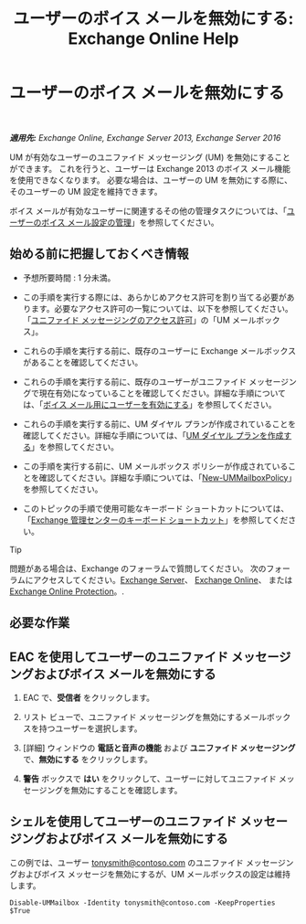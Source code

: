 ﻿---
title: 'ユーザーのボイス メールを無効にする: Exchange Online Help'
TOCTitle: ユーザーのボイス メールを無効にする
ms:assetid: cecc9c0d-377d-489e-9db4-d487e9c0b552
ms:mtpsurl: https://technet.microsoft.com/ja-jp/library/Bb124691(v=EXCHG.150)
ms:contentKeyID: 49896483
ms.date: 05/22/2018
mtps_version: v=EXCHG.150
ms.translationtype: HT
---

# ユーザーのボイス メールを無効にする

 

_**適用先:** Exchange Online, Exchange Server 2013, Exchange Server 2016_

UM が有効なユーザーのユニファイド メッセージング (UM) を無効にすることができます。 これを行うと、ユーザーは Exchange 2013 のボイス メール機能を使用できなくなります。 必要な場合は、ユーザーの UM を無効にする際に、そのユーザーの UM 設定を維持できます。

ボイス メールが有効なユーザーに関連するその他の管理タスクについては、「[ユーザーのボイス メール設定の管理](manage-voice-mail-settings-for-a-user-exchange-2013-help.md)」を参照してください。

## 始める前に把握しておくべき情報

  - 予想所要時間 : 1 分未満。

  - この手順を実行する際には、あらかじめアクセス許可を割り当てる必要があります。必要なアクセス許可の一覧については、以下を参照してください。「[ユニファイド メッセージングのアクセス許可](unified-messaging-permissions-exchange-2013-help.md)」の「UM メールボックス」。

  - これらの手順を実行する前に、既存のユーザーに Exchange メールボックスがあることを確認してください。

  - これらの手順を実行する前に、既存のユーザーがユニファイド メッセージングで現在有効になっていることを確認してください。詳細な手順については、「[ボイス メール用にユーザーを有効にする](enable-a-user-for-voice-mail-exchange-2013-help.md)」を参照してください。

  - これらの手順を実行する前に、UM ダイヤル プランが作成されていることを確認してください。詳細な手順については、「[UM ダイヤル プランを作成する](create-a-um-dial-plan-exchange-2013-help.md)」を参照してください。

  - この手順を実行する前に、UM メールボックス ポリシーが作成されていることを確認してください。詳細な手順については、「[New-UMMailboxPolicy](https://technet.microsoft.com/ja-jp/library/aa998300\(v=exchg.150\))」を参照してください。

  - このトピックの手順で使用可能なキーボード ショートカットについては、「[Exchange 管理センターのキーボード ショートカット](keyboard-shortcuts-in-the-exchange-admin-center-exchange-online-protection-help.md)」を参照してください。


> [!TIP]
> 問題がある場合は、Exchange のフォーラムで質問してください。 次のフォーラムにアクセスしてください。<A href="https://go.microsoft.com/fwlink/p/?linkid=60612">Exchange Server</A>、 <A href="https://go.microsoft.com/fwlink/p/?linkid=267542">Exchange Online</A>、 または <A href="https://go.microsoft.com/fwlink/p/?linkid=285351">Exchange Online Protection</A>。.



## 必要な作業

## EAC を使用してユーザーのユニファイド メッセージングおよびボイス メールを無効にする

1.  EAC で、<strong>受信者</strong> をクリックします。

2.  リスト ビューで、ユニファイド メッセージングを無効にするメールボックスを持つユーザーを選択します。

3.  \[詳細\] ウィンドウの <strong>電話と音声の機能</strong> および <strong>ユニファイド メッセージング</strong> で、<strong>無効にする</strong> をクリックします。

4.  <strong>警告</strong> ボックスで <strong>はい</strong> をクリックして、ユーザーに対してユニファイド メッセージングを無効にすることを確認します。

## シェルを使用してユーザーのユニファイド メッセージングおよびボイス メールを無効にする

この例では、ユーザー tonysmith@contoso.com のユニファイド メッセージングおよびボイス メッセージを無効にするが、UM メールボックスの設定は維持します。

    Disable-UMMailbox -Identity tonysmith@contoso.com -KeepProperties $True

